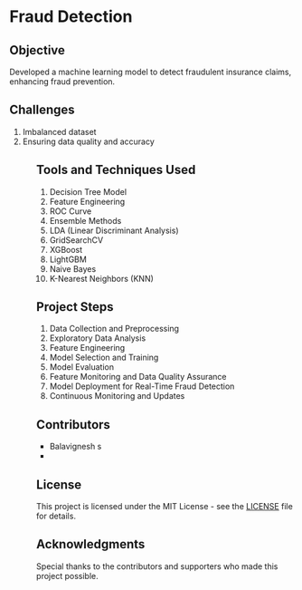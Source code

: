 # Fraud Detection

<h2>Objective</h2>
<p>Developed a machine learning model to detect fraudulent insurance claims, enhancing fraud prevention.</p>

   ## Challenges
  <ol>
        <li>Imbalanced dataset</li>
        <li>Ensuring data quality and accuracy</li>
    <ol>

<h2>Tools and Techniques Used</h2>
    <ol>
        <li>Decision Tree Model</li>
        <li>Feature Engineering</li>
        <li>ROC Curve</li>
        <li>Ensemble Methods</li>
        <li>LDA (Linear Discriminant Analysis)</li>
        <li>GridSearchCV</li>
        <li>XGBoost</li>
        <li>LightGBM</li>
        <li>Naive Bayes</li>
        <li>K-Nearest Neighbors (KNN)</li>
 
  </ol>

## Project Steps
<ol>
 <li>Data Collection and Preprocessing</li>
 <li>Exploratory Data Analysis</li>
 <li>Feature Engineering</li>
 <li>Model Selection and Training</li>
 <li>Model Evaluation</li>
 <li>Feature Monitoring and Data Quality Assurance</li>
 <li>Model Deployment for Real-Time Fraud Detection</li>
 <li>Continuous Monitoring and Updates</li>
</ol>





## Contributors
- Balavignesh s
- <!-- Add other contributors as needed -->

## License
This project is licensed under the MIT License - see the [LICENSE](LICENSE) file for details.

## Acknowledgments
Special thanks to the contributors and supporters who made this project possible.
